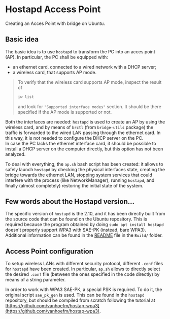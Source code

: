 # Hostapd Access Point
Creating an Acces Point with bridge on Ubuntu.

## Basic idea
The basic idea is to use `hostapd` to transform the PC into an acces point (AP).
In particular, the PC shall be equipped with:
- an ethernet card, connected to a wired network with a DHCP server;
- a wireless card, that supports AP mode.
> To verify that the wireless card supports AP mode, inspect the result of
> ```bash
> iw list
> ```
> and look for `"Supported interface modes"` section. It should be there specified if the AP mode is supported or not.

Both the interfaces are needed: `hostapd` is used to create an AP by using the wireless card, and by means of `brctl` (from `bridge-utils` package) the traffic is forwarded to the wired LAN passing through the ethernet card. In this way, it is not needed to configure the DHCP server on the PC.<br>
In case the PC lacks the ethernet interface card, it should be possible to install a DHCP server on the computer directly, but this option has not been analyzed.

To deal with everything, the `ap.sh` bash script has been created: it allows to safely launch `hostapd` by checking the physical interfaces state, creating the bridge towards the ethernet LAN, stopping system services that could interfere with the process (like NetworkManager), running `hostapd`, and finally (almost completely) restoring the initial state of the system.

## Few words about the Hostapd version...
The specific version of `hostapd` is the 2.10, and it has been directly built from the source code that can be found on the Ubuntu repository. This is required because the program obtained by doing `sudo apt install hostapd` doesn't properly support WPA3 with SAE-PK (instead, bare WPA3). Additional information can be found in the [README](Src/README.md) file in the `Build/` folder. 

## Access Point configuration
To setup wireless LANs with different security protocol, different `.conf` files for `hostapd` have been created. In particular, `ap.sh` allows to directly select the desired `.conf` file (between the ones specified in the code directly) by means of a string parameter.

In order to work with WPA3 SAE-PK, a special PSK is required. To do it, the original script `sae_pk_gen` is used. This can be found in the `hostapd` repository, but should be compiled from scratch following the tutorial at [https://github.com/vanhoefm/hostap-wpa3](https://github.com/vanhoefm/hostap-wpa3).

